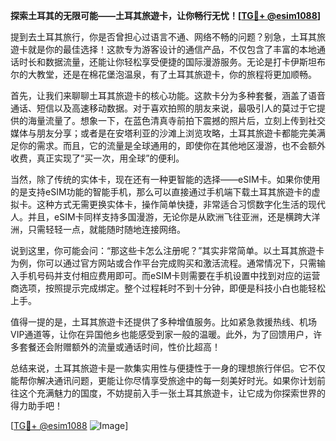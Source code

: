 **探索土耳其的无限可能——土耳其旅遊卡，让你畅行无忧！[[TG💪+ @esim1088](https://t.me/s/esim1088)]**

提到去土耳其旅行，你是否曾担心过语言不通、网络不畅的问题？别急，土耳其旅遊卡就是你的最佳选择！这款专为游客设计的通信产品，不仅包含了丰富的本地通话时长和数据流量，还能让你轻松享受便捷的国际漫游服务。无论是打卡伊斯坦布尔的大教堂，还是在棉花堡泡温泉，有了土耳其旅遊卡，你的旅程将更加顺畅。

首先，让我们来聊聊土耳其旅遊卡的核心功能。这款卡分为多种套餐，涵盖了语音通话、短信以及高速移动数据。对于喜欢拍照的朋友来说，最吸引人的莫过于它提供的海量流量了。想象一下，在蓝色清真寺前拍下震撼的照片后，立刻上传到社交媒体与朋友分享；或者是在安塔利亚的沙滩上浏览攻略，土耳其旅遊卡都能完美满足你的需求。而且，它的流量是全球通用的，即使你在其他地区漫游，也不会额外收费，真正实现了“买一次，用全球”的便利。

当然，除了传统的实体卡，现在还有一种更智能的选择——eSIM卡。如果你使用的是支持eSIM功能的智能手机，那么可以直接通过手机端下载土耳其旅遊卡的虚拟卡。这种方式无需更换实体卡，操作简单快捷，非常适合习惯数字化生活的现代人。并且，eSIM卡同样支持多国漫游，无论你是从欧洲飞往亚洲，还是横跨大洋洲，只需轻轻一点，就能随时随地连接网络。

说到这里，你可能会问：“那这些卡怎么注册呢？”其实非常简单。以土耳其旅遊卡为例，你可以通过官方网站或合作平台完成购买和激活流程。通常情况下，只需输入手机号码并支付相应费用即可。而eSIM卡则需要在手机设置中找到对应的运营商选项，按照提示完成绑定。整个过程耗时不到十分钟，即便是科技小白也能轻松上手。

值得一提的是，土耳其旅遊卡还提供了多种增值服务。比如紧急救援热线、机场VIP通道等，让你在异国他乡也能感受到家一般的温暖。此外，为了回馈用户，许多套餐还会附赠额外的流量或通话时间，性价比超高！

总结来说，土耳其旅遊卡是一款集实用性与便捷性于一身的理想旅行伴侣。它不仅能帮你解决通讯问题，更能让你尽情享受旅途中的每一刻美好时光。如果你计划前往这个充满魅力的国度，不妨提前入手一张土耳其旅遊卡，让它成为你探索世界的得力助手吧！

[[TG💪+ @esim1088](https://t.me/s/esim1088) ![Image](https://i.postimg.cc/4NQfJmqS/Snipaste-2025-05-13-00-14-12.png)]
